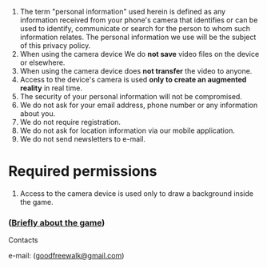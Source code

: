 1. The term "personal information" used herein is defined as any information received from your phone's camera that identifies or can be used to identify, communicate or search for the person to whom such information relates. The personal information we use will be the subject of this privacy policy.
2. When using the camera device We do **not save** video files on the device or elsewhere.
3. When using the camera device does **not transfer** the video to anyone.
4. Access to the device's camera is used **only to create an augmented reality** in real time.
5. The security of your personal information will not be compromised.
6. We do not ask for your email address, phone number or any information about you.
7. We do not require registration.
8. We do not ask for location information via our mobile application.
9. We do not send newsletters to e-mail.

# Required permissions
1. Access to the camera device is used only to draw a background inside the game.

### ([Briefly about the game](https://play.google.com/store/apps/details?id=com.gmail.goodfreewalk.aaa))

Contacts

e-mail: ([goodfreewalk@gmail.com](https://goodfreewalk@gmail.com))

